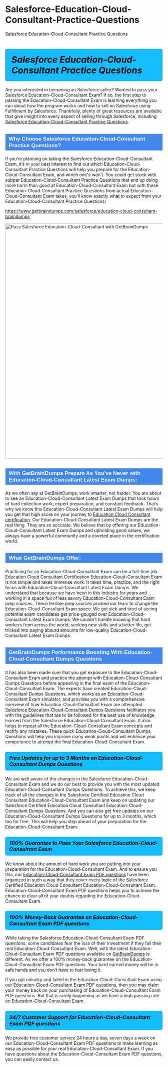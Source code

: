 # Salesforce-Education-Cloud-Consultant-Practice-Questions
Salesforce Education-Cloud-Consultant Practice Questions
<h1><strong><span style="display: block; color: #000000; background: #14BDFF; border: 0.5px solid #AED6F1; border-left: 3px solid #3498DB; padding: .6em; border-radius: 6px;">                     <em>Salesforce Education-Cloud-Consultant <span class="exam_variation">Practice Questions</span> </em>                </span></strong>            </h1>                        <p>Are you interested in becoming an Salesforce seller? Wanted to pass your Salesforce Education-Cloud-Consultant Exam? If so, the first step to passing the Education-Cloud-Consultant Exam is             learning everything you can about how the program works and how to sell on Salesforce using Fulfillment by Salesforce. Thankfully, plenty of great resources             are available that give insight into every aspect of selling through Salesforce, including <a href="https://www.getbraindumps.com/salesforce/education-cloud-consultant-braindumps">Salesforce Education-Cloud-Consultant <span class="exam_variation">Practice Questions</span></a>.</p>                        <h2 style="background: #4287ec; border: 1px solid #cccccc; padding: 5px 10px;">                <span style="color: #ffffff;">                    <span style="font-size: 11pt;">                        <span style="line-height: normal;">                            <span style="font-family: Calibri,sans-serif;">                                <strong>                                    <span style="font-size: 13.0pt;">Why Choose Salesforce Education-Cloud-Consultant <span class="exam_variation">Practice Questions</span>?</span>                                </strong>                            </span>                        </span>                    </span>                </span>            </h2>                        <p>If you’re planning on taking the Salesforce Education-Cloud-Consultant Exam, it’s in your best interest to find out which Education-Cloud-Consultant <span class="exam_variation">Practice Questions</span> will help you prepare for the Education-Cloud-Consultant Exam,             and which one's won’t. You could get stuck with subpar Education-Cloud-Consultant <span class="exam_variation">Practice Questions</span> that end up doing more harm than good at Education-Cloud-Consultant Exam but with these Education-Cloud-Consultant <span class="exam_variation">Practice Questions</span>             from actual Education-Cloud-Consultant Exam takes, you’ll know exactly what to expect from your Education-Cloud-Consultant <span class="exam_variation">Practice Questions</span>!</p>                                    <p><a href="https://www.getbraindumps.com/salesforce/education-cloud-consultant-braindumps">https://www.getbraindumps.com/salesforce/education-cloud-consultant-braindumps</a></p>                        <p><a href="https://www.getbraindumps.com/"><img src="https://www.getbraindumps.com/images/get-updated-exam-questions-with-discount-getbraindumps.jpg" class="postImage" alt="Pass Salesforce Education-Cloud-Consultant with GetBrainDumps" width="750"></a></p>                                        <h2 style="background: #4287ec; border: 1px solid #cccccc; padding: 5px 10px;">                <span style="color: #ffffff;">                    <span style="font-size: 11pt;">                        <span style="line-height: normal;">                            <span style="font-family: Calibri,sans-serif;">                                <strong>                                    <span style="font-size: 13.0pt;">With GetBrainDumps Prepare As You've Never with Education-Cloud-Consultant <span class="exam_variation2">Latest Exam Dumps</span>:</span>                                </strong>                            </span>                        </span>                    </span>                </span>            </h2>                        <p>As we often say at GetBrainDumps, work smarter, not harder. You are about to see an Education-Cloud-Consultant <span class="exam_variation2">Latest Exam Dumps</span> that took hours of hard collection work,             expert preparation, and constant feedback. That’s why we know this Education-Cloud-Consultant <span class="exam_variation2">Latest Exam Dumps</span> will help you get that high score on your journey to             <a href="https://www.getbraindumps.com/salesforce/education-cloud-consultant-braindumps.html">Education Cloud Consultant certification</a>. Our Education-Cloud-Consultant <span class="exam_variation2">Latest Exam Dumps</span> are the real thing. They are so accurate. We believe that by offering             our Education-Cloud-Consultant <span class="exam_variation2">Latest Exam Dumps</span> and upholding good values, we always have a powerful community and a coveted place in the certification world.</p>                        <h2 style="background: #4287ec; border: 1px solid #cccccc; padding: 5px 10px;">                <span style="color: #ffffff;">                    <span style="font-size: 11pt;">                        <span style="line-height: normal;">                            <span style="font-family: Calibri,sans-serif;">                                <strong>                                    <span style="font-size: 13.0pt;">What GetBrainDumps Offer:</span>                                </strong>                            </span>                        </span>                    </span>                </span>            </h2>                        <p>Practicing for an Education-Cloud-Consultant Exam can be a full-time job. Education Cloud Consultant Certification Education-Cloud-Consultant Exam is not simple and takes immense work.             It takes time, practice, and the right focus with Education-Cloud-Consultant <span class="exam_variation2">Latest Exam Dumps</span>. We understand that because we have been in this industry for years and working in a             space full of less savory Education-Cloud-Consultant Exam prep sources. These terrible prep sources pushed our team to change the Education-Cloud-Consultant Exam space. We got sick and             tired of seeing potential exam candidates get price-gouged over Education-Cloud-Consultant <span class="exam_variation2">Latest Exam Dumps</span>. We couldn’t handle knowing that hard workers from across the world,             seeking new skills and a better life, get tricked into paying absurd amounts for low-quality Education-Cloud-Consultant <span class="exam_variation2">Latest Exam Dumps</span>.</p>                        <h2 style="background: #4287ec; border: 1px solid #cccccc; padding: 5px 10px;">                <span style="color: #ffffff;">                    <span style="font-size: 11pt;">                        <span style="line-height: normal;">                            <span style="font-family: Calibri,sans-serif;">                                <strong>                                    <span style="font-size: 13.0pt;">GetBrainDumps Performance Boosting With Education-Cloud-Consultant <span class="exam_variation3">Dumps Questions</span></span>                                </strong>                            </span>                        </span>                    </span>                </span>            </h2>                        <p>It has also been made sure that you get exposure to the Education-Cloud-Consultant Exam and practice the attempt with Education-Cloud-Consultant <span class="exam_variation3">Dumps Questions</span> before appearing in             the final exam of the Education-Cloud-Consultant Exam. The experts have created Education-Cloud-Consultant <span class="exam_variation3">Dumps Questions</span>, which works as an Education-Cloud-Consultant Exam simulator, and provides you with             a comprehensive overview of how Education-Cloud-Consultant Exam are attempted. <a href="https://www.getbraindumps.com/salesforce-braindumps.html">Salesforce Education-Cloud-Consultant <span class="exam_variation3">Dumps Questions</span></a> facilitates you with the guidelines that are to be followed             for the best use of knowledge learned from the Salesforce Education-Cloud-Consultant Exam. It also helps to repeat all the Education-Cloud-Consultant Exam concepts and rectify any mistakes.             These quick Education-Cloud-Consultant <span class="exam_variation3">Dumps Questions</span> will help you improve many weak points and will enhance your competence to attempt the final Education-Cloud-Consultant Exam.</p>                        <h3>                <strong>                    <span style="display: block; color: #000000; background: #14BDFF; border: 0.5px solid #AED6F1; border-left: 3px solid #3498DB; padding: .6em; border-radius: 6px;">                        <em>Free Updates for up to 3 Months on Education-Cloud-Consultant <span class="exam_variation3">Dumps Questions</span></em>                    </span>                </strong>            </h3>                        <p>We are well aware of the changes in the Salesforce Education-Cloud-Consultant Exam and we do our best to provide you with the most updated Education-Cloud-Consultant <span class="exam_variation3">Dumps Questions</span>.             To achieve this, we keep track of all the changes in the Salesforce Certified Education Cloud Consultant Education-Cloud-Consultant Exam and keep on updating our             Salesforce Certified Education Cloud Consultant Education-Cloud-Consultant <span class="exam_variation3">Dumps Questions</span>. And you can also get free updates on our Education-Cloud-Consultant <span class="exam_variation3">Dumps Questions</span> for up to 3 months,             which too for free. This will help you step ahead of your preparation for the Education-Cloud-Consultant Exam.</p>                        <h3>                <strong>                    <span style="display: block; color: #000000; background: #14BDFF; border: 0.5px solid #AED6F1; border-left: 3px solid #3498DB; padding: .6em; border-radius: 6px;">                        <em>100% Guarantee to Pass Your Salesforce Education-Cloud-Consultant Exam</em>                    </span>                </strong>            </h3>                        <p>We know about the amount of hard work you are putting into your preparation for the Education-Cloud-Consultant Exam. And to ensure you this, our <a href="https://www.getbraindumps.com/salesforce/education-cloud-consultant-braindumps">Education-Cloud-Consultant <span class="exam_variation4">Exam PDF questions</span></a>             have been organized in such a way that they cover every topic of the Salesforce Certified Education Cloud Consultant Education-Cloud-Consultant Exam. Education-Cloud-Consultant <span class="exam_variation4">Exam PDF questions</span>             helps you to achieve the chance to clear all of your doubts regarding the Education-Cloud-Consultant Exam.</p>                        <h3>                <strong>                    <span style="display: block; color: #000000; background: #14BDFF; border: 0.5px solid #AED6F1; border-left: 3px solid #3498DB; padding: .6em; border-radius: 6px;">                        <em>100% Money-Back Guarantee on Education-Cloud-Consultant <span class="exam_variation4">Exam PDF questions</span> </em>                    </span>                </strong>            </h3>                        <p>While taking the Salesforce Education-Cloud-Consultant <span class="exam_variation4">Exam PDF questions</span>, some candidates fear the loss of their investment if they fail their real Education-Cloud-Consultant Exam. Well, with the latest             Education-Cloud-Consultant <span class="exam_variation4">Exam PDF questions</span> available on <a href="https://www.getbraindumps.com/salesforce/education-cloud-consultant-braindumps.html">GetBrainDumps</a> is different. As we offer a 100% money-back guarantee on the Education-Cloud-Consultant <span class="exam_variation4">Exam PDF questions</span>. Your hard earned money will be             in safe hands and you don’t have to fear losing it.</p>                        <p>If you got unlucky and failed in the Education-Cloud-Consultant Exam using our Education-Cloud-Consultant <span class="exam_variation4">Exam PDF questions</span>, then you may claim your money back on your purchasing of Education-Cloud-Consultant <span class="exam_variation4">Exam PDF questions</span>.             But that is rarely happening as we have a high passing rate on Education-Cloud-Consultant Exam.</p>                        <h3>                <strong>                    <span style="display: block; color: #000000; background: #14BDFF; border: 0.5px solid #AED6F1; border-left: 3px solid #3498DB; padding: .6em; border-radius: 6px;">                        <em>24/7 Customer Support for Education-Cloud-Consultant <span class="exam_variation4">Exam PDF questions</span></em>                    </span>                </strong>            </h3>                        <p>We provide free customer service 24 hours a day, seven days a week on our Education-Cloud-Consultant <span class="exam_variation4">Exam PDF questions</span> to make learning as easy as possible for your             real Education-Cloud-Consultant Exam. If you have questions about the Education-Cloud-Consultant <span class="exam_variation4">Exam PDF questions</span>, you can easily contact us.</p>                    
